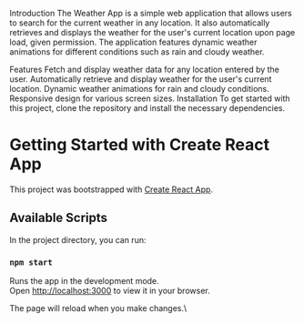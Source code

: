 Introduction
The Weather App is a simple web application that allows users to search for the current weather in any location. It also automatically retrieves and displays the weather for the user's current location upon page load, given permission. The application features dynamic weather animations for different conditions such as rain and cloudy weather.

Features
Fetch and display weather data for any location entered by the user.
Automatically retrieve and display weather for the user's current location.
Dynamic weather animations for rain and cloudy conditions.
Responsive design for various screen sizes.
Installation
To get started with this project, clone the repository and install the necessary dependencies.

# Getting Started with Create React App

This project was bootstrapped with [Create React App](https://github.com/facebook/create-react-app).

## Available Scripts

In the project directory, you can run:

### `npm start`

Runs the app in the development mode.\
Open [http://localhost:3000](http://localhost:3000) to view it in your browser.

The page will reload when you make changes.\
